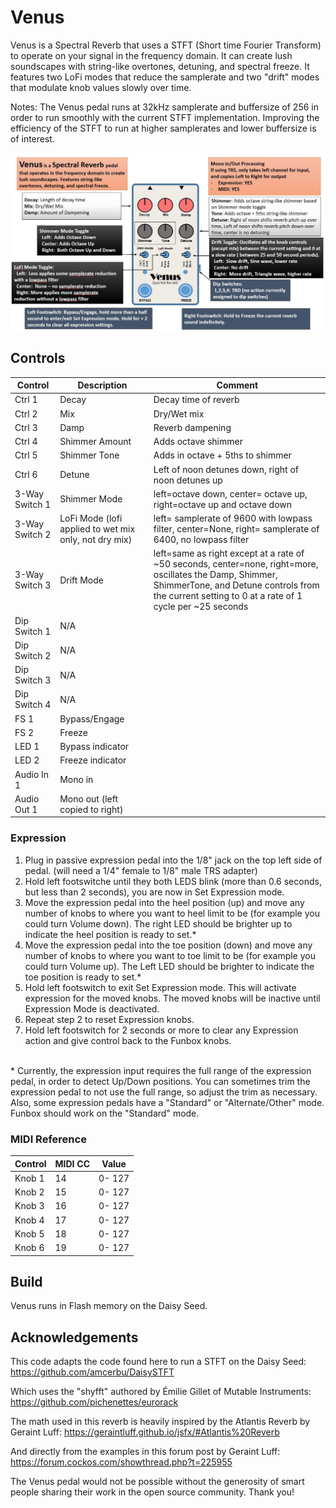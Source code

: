 # Venus

Venus is a Spectral Reverb that uses a STFT (Short time Fourier Transform) to operate on your signal in the frequency
domain. It can create lush soundscapes with string-like overtones, detuning, and spectral freeze.  It features
two LoFi modes that reduce the samplerate and two "drift" modes that modulate knob values slowly over time. 

Notes: The Venus pedal runs at 32kHz samplerate and buffersize of 256 in order to run smoothly with the current STFT implementation.
Improving the efficiency of the STFT to run at higher samplerates and lower buffersize is of interest.

![app](https://github.com/GuitarML/Funbox/blob/main/software/images/venus_infographic.jpg)

## Controls

| Control | Description | Comment |
| --- | --- | --- |
| Ctrl 1 | Decay | Decay time of reverb |
| Ctrl 2 | Mix | Dry/Wet mix |
| Ctrl 3 | Damp | Reverb dampening |
| Ctrl 4 | Shimmer Amount | Adds octave shimmer |
| Ctrl 5 | Shimmer Tone | Adds in octave + 5ths to shimmer |
| Ctrl 6 | Detune | Left of noon detunes down, right of noon detunes up |
| 3-Way Switch 1 | Shimmer Mode | left=octave down, center= octave up, right=octave up and octave down |
| 3-Way Switch 2 | LoFi Mode (lofi applied to wet mix only, not dry mix) | left= samplerate of 9600 with lowpass filter, center=None, right= samplerate of 6400, no lowpass filter |
| 3-Way Switch 3 | Drift Mode | left=same as right except at a rate of ~50 seconds, center=none, right=more, oscillates the Damp, Shimmer, ShimmerTone, and Detune controls from the current setting to 0 at a rate of 1 cycle per ~25 seconds |
| Dip Switch 1 | N/A |  |
| Dip Switch 2 | N/A |  |
| Dip Switch 3 | N/A |  |
| Dip Switch 4 | N/A |  |
| FS 1 | Bypass/Engage |  |
| FS 2 | Freeze |  |
| LED 1 | Bypass indicator |  |
| LED 2 | Freeze indicator | |
| Audio In 1 | Mono in |   |
| Audio Out 1 | Mono out (left copied to right) |  |

### Expression
1. Plug in passive expression pedal into the 1/8" jack on the top left side of pedal. (will need a 1/4" female to 1/8" male TRS adapter)<br>
2. Hold left footswitche until they both LEDS blink (more than 0.6 seconds, but less than 2 seconds), you are now in Set Expression mode.<br>
3. Move the expression pedal into the heel position (up) and move any number of knobs to where you want to heel limit to be (for example you could turn Volume down). The right LED should be brighter up to indicate the heel position is ready to set.*<br>
3. Move the expression pedal into the toe position (down) and move any number of knobs to where you want to toe limit to be (for example you could turn Volume up). The Left LED should be brighter to indicate the toe position is ready to set.*<br>
4. Hold left footswitch to exit Set Expression mode. This will activate expression for the moved knobs. The moved knobs will be inactive until Expression Mode is deactivated.<br>
5. Repeat step 2 to reset Expression knobs.<br>
6. Hold left footswitch for 2 seconds or more to clear any Expression action and give control back to the Funbox knobs.<br>
<br>
* Currently, the expression input requires the full range of the expression pedal, in order to detect Up/Down positions. You can sometimes trim the expression pedal to not use the full range, so adjust the trim as necessary.<br>
  Also, some expression pedals have a "Standard" or "Alternate/Other" mode. Funbox should work on the "Standard" mode.<br>


### MIDI Reference

| Control | MIDI CC | Value |
| --- | --- | --- |
| Knob 1 | 14 | 0- 127 |
| Knob 2 | 15 | 0- 127 |
| Knob 3 | 16 | 0- 127 |
| Knob 4 | 17 | 0- 127 |
| Knob 5 | 18 | 0- 127 |
| Knob 6 | 19 | 0- 127 |

## Build

Venus runs in Flash memory on the Daisy Seed.

## Acknowledgements

This code adapts the code found here to run a STFT on the Daisy Seed:
https://github.com/amcerbu/DaisySTFT

Which uses the "shyfft" authored by Émilie Gillet of Mutable Instruments:
https://github.com/pichenettes/eurorack

The math used in this reverb is heavily inspired by the Atlantis Reverb by Geraint Luff:
https://geraintluff.github.io/jsfx/#Atlantis%20Reverb

And directly from the examples in this forum post by Geraint Luff:
https://forum.cockos.com/showthread.php?t=225955

The Venus pedal would not be possible without the generosity of smart people sharing their work in the open source community. Thank you!

